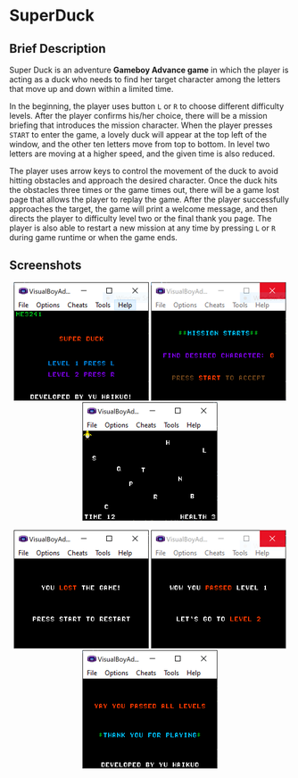 # SuperDuck
## Brief Description

Super Duck is an adventure **Gameboy Advance game** in which the player is acting as a duck who needs to find her target character among the letters that move up and down within a limited time. 

In the beginning, the player uses button `L` or `R` to choose different difficulty levels. After the player confirms his/her choice, there will be a mission briefing that introduces the mission character. When the player presses `START` to enter the game, a lovely duck will appear at the top left of the window, and the other ten letters move from top to bottom. In level two letters are moving at a higher speed, and the given time is also reduced. 

The player uses arrow keys to control the movement of the duck to avoid hitting obstacles and approach the desired character. Once the duck hits the obstacles three times or the game times out, there will be a game lost page that allows the player to replay the game. After the player successfully approaches the target, the game will print a welcome message, and then directs the player to difficulty level two or the final thank you page. The player is also able to restart a new mission at any time by pressing `L` or `R` during game runtime or when the game ends.

## Screenshots

<p align="center">
    <img height="212" width="242" src="https://github.com/Yu-Haikuo/SuperDuck/blob/main/Images/Capture4.PNG">
    <img height="212" width="242" src="https://github.com/Yu-Haikuo/SuperDuck/blob/main/Images/Capture5.PNG">
    <img height="212" width="242" src="https://github.com/Yu-Haikuo/SuperDuck/blob/main/Images/Capture11.PNG">
</p>

<p align="center">
    <img height="212" width="242" src="https://github.com/Yu-Haikuo/SuperDuck/blob/main/Images/Capture8.PNG">
    <img height="212" width="242" src="https://github.com/Yu-Haikuo/SuperDuck/blob/main/Images/Capture9.PNG">
    <img height="212" width="242" src="https://github.com/Yu-Haikuo/SuperDuck/blob/main/Images/Capture7.PNG">
</p>
